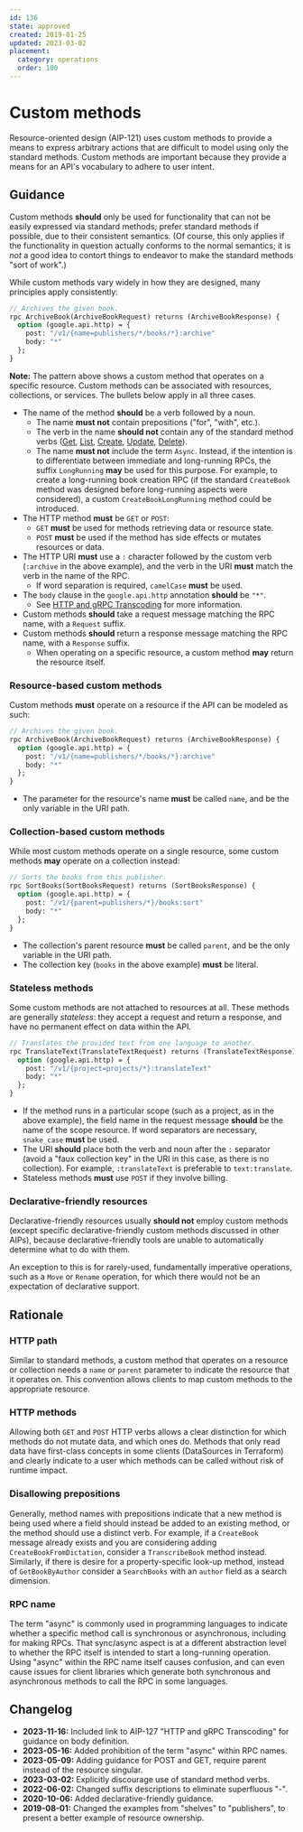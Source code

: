 ```yaml
---
id: 136
state: approved
created: 2019-01-25
updated: 2023-03-02
placement:
  category: operations
  order: 100
---
```


# Custom methods

Resource-oriented design (AIP-121) uses custom methods to provide a means to
express arbitrary actions that are difficult to model using only the standard
methods. Custom methods are important because they provide a means for an API's
vocabulary to adhere to user intent.

## Guidance

Custom methods **should** only be used for functionality that can not be easily
expressed via standard methods; prefer standard methods if possible, due to
their consistent semantics. (Of course, this only applies if the functionality
in question actually conforms to the normal semantics; it is _not_ a good idea
to contort things to endeavor to make the standard methods "sort of work".)

While custom methods vary widely in how they are designed, many principles
apply consistently:

```proto
// Archives the given book.
rpc ArchiveBook(ArchiveBookRequest) returns (ArchiveBookResponse) {
  option (google.api.http) = {
    post: "/v1/{name=publishers/*/books/*}:archive"
    body: "*"
  };
}
```

**Note:** The pattern above shows a custom method that operates on a specific
resource. Custom methods can be associated with resources, collections, or
services. The bullets below apply in all three cases.

- The name of the method **should** be a verb followed by a noun.
  - The name **must not** contain prepositions ("for", "with", etc.).
  - The verb in the name **should not** contain any of the standard method verbs ([Get][],
    [List][], [Create][], [Update][], [Delete][]).
  - The name **must not** include the term `Async`. Instead, if the intention is
    to differentiate between immediate and long-running RPCs, the suffix `LongRunning`
    **may** be used for this purpose. For example, to create a long-running book creation
    RPC (if the standard `CreateBook` method was designed before long-running aspects were
    considered), a custom `CreateBookLongRunning` method could be introduced.
- The HTTP method **must** be `GET` or `POST`:
  - `GET` **must** be used for methods retrieving data or resource state.
  - `POST` **must** be used if the method has side effects or mutates resources
    or data.
- The HTTP URI **must** use a `:` character followed by the custom verb
  (`:archive` in the above example), and the verb in the URI **must** match the
  verb in the name of the RPC.
  - If word separation is required, `camelCase` **must** be used.
- The `body` clause in the `google.api.http` annotation **should** be `"*"`.
  - See [HTTP and gRPC Transcoding][transcoding] for more information.
- Custom methods **should** take a request message matching the RPC
  name, with a `Request` suffix.
- Custom methods **should** return a response message matching the RPC
  name, with a `Response` suffix.
  - When operating on a specific resource, a custom method **may** return the
    resource itself.


### Resource-based custom methods

Custom methods **must** operate on a resource if the API can be modeled
as such:

```proto
// Archives the given book.
rpc ArchiveBook(ArchiveBookRequest) returns (ArchiveBookResponse) {
  option (google.api.http) = {
    post: "/v1/{name=publishers/*/books/*}:archive"
    body: "*"
  };
}
```

- The parameter for the resource's name **must** be called `name`, and
  be the only variable in the URI path.

### Collection-based custom methods

While most custom methods operate on a single resource, some custom methods
**may** operate on a collection instead:

```proto
// Sorts the books from this publisher.
rpc SortBooks(SortBooksRequest) returns (SortBooksResponse) {
  option (google.api.http) = {
    post: "/v1/{parent=publishers/*}/books:sort"
    body: "*"
  };
}
```

- The collection's parent resource **must** be called `parent`, and
  be the only variable in the URI path.
- The collection key (`books` in the above example) **must** be literal.

### Stateless methods

Some custom methods are not attached to resources at all. These methods are
generally _stateless_: they accept a request and return a response, and have no
permanent effect on data within the API.

```proto
// Translates the provided text from one language to another.
rpc TranslateText(TranslateTextRequest) returns (TranslateTextResponse) {
  option (google.api.http) = {
    post: "/v1/{project=projects/*}:translateText"
    body: "*"
  };
}
```

- If the method runs in a particular scope (such as a project, as in the above
  example), the field name in the request message **should** be the name of the
  scope resource. If word separators are necessary, `snake_case` **must** be
  used.
- The URI **should** place both the verb and noun after the `:` separator
  (avoid a "faux collection key" in the URI in this case, as there is no
  collection). For example, `:translateText` is preferable to `text:translate`.
- Stateless methods **must** use `POST` if they involve billing.

### Declarative-friendly resources

Declarative-friendly resources usually **should not** employ custom methods
(except specific declarative-friendly custom methods discussed in other AIPs),
because declarative-friendly tools are unable to automatically determine what
to do with them.

An exception to this is for rarely-used, fundamentally imperative operations,
such as a `Move` or `Rename` operation, for which there would not be an
expectation of declarative support.

## Rationale

### HTTP path

Similar to standard methods, a custom method that operates on a resource or
collection needs a `name` or `parent` parameter to indicate the resource that it
operates on. This convention allows clients to map custom methods to the
appropriate resource.

### HTTP methods

Allowing both `GET` and `POST` HTTP verbs allows a clear distinction for
which methods do not mutate data, and which ones do. Methods that only
read data have first-class concepts in some clients (DataSources in
Terraform) and clearly indicate to a user which methods can be called
without risk of runtime impact.

### Disallowing prepositions

Generally, method names with prepositions indicate that a new method is being
used where a field should instead be added to an existing method, or the method
should use a distinct verb. For example, if a `CreateBook` message already
exists and you are considering adding `CreateBookFromDictation`, consider a `TranscribeBook` method instead. Similarly, if there is desire for a
property-specific look-up method, instead of `GetBookByAuthor` consider a
`SearchBooks` with an `author` field as a search dimension.

[get]: ./0131.md
[list]: ./0132.md
[create]: ./0133.md
[update]: ./0134.md
[delete]: ./0135.md
[transcoding]: ./0127.md

### RPC name

The term "async" is commonly used in programming languages to indicate whether
a specific method call is synchronous or asynchronous, including for making RPCs.
That sync/async aspect is at a different abstraction level to whether the RPC
itself is intended to start a long-running operation. Using "async" within the
RPC name itself causes confusion, and can even cause issues for client libraries
which generate both synchronous and asynchronous methods to call the RPC in some
languages.

## Changelog

- **2023-11-16:** Included link to AIP-127 "HTTP and gRPC Transcoding" for guidance on body definition.
- **2023-05-16:** Added prohibition of the term "async" within RPC names.
- **2023-05-09:** Adding guidance for POST and GET, require parent instead of
  the resource singular.
- **2023-03-02:** Explicitly discourage use of standard method verbs.
- **2022-06-02:** Changed suffix descriptions to eliminate superfluous "-".
- **2020-10-06:** Added declarative-friendly guidance.
- **2019-08-01:** Changed the examples from "shelves" to "publishers", to
  present a better example of resource ownership.
